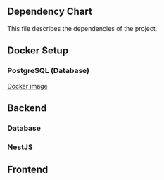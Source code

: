## Dependency Chart

This file describes the dependencies of the project.

## Docker Setup

### PostgreSQL (Database)

[Docker image](https://hub.docker.com/_/postgres)

## Backend

### Database

### NestJS

## Frontend


